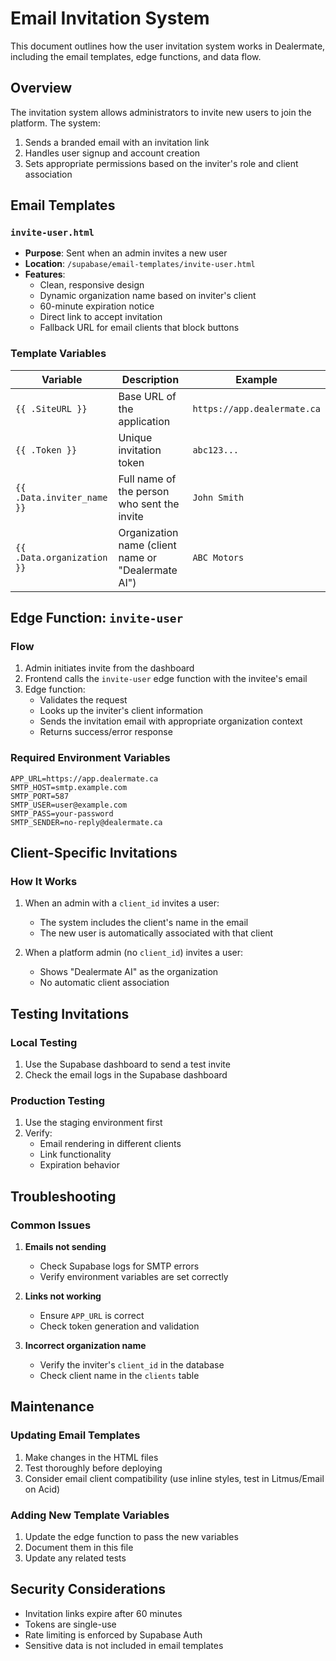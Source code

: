 # Email Invitation System

This document outlines how the user invitation system works in Dealermate, including the email templates, edge functions, and data flow.

## Overview

The invitation system allows administrators to invite new users to join the platform. The system:
1. Sends a branded email with an invitation link
2. Handles user signup and account creation
3. Sets appropriate permissions based on the inviter's role and client association

## Email Templates

### `invite-user.html`
- **Purpose**: Sent when an admin invites a new user
- **Location**: `/supabase/email-templates/invite-user.html`
- **Features**:
  - Clean, responsive design
  - Dynamic organization name based on inviter's client
  - 60-minute expiration notice
  - Direct link to accept invitation
  - Fallback URL for email clients that block buttons

### Template Variables

| Variable | Description | Example |
|----------|-------------|---------|
| `{{ .SiteURL }}` | Base URL of the application | `https://app.dealermate.ca` |
| `{{ .Token }}` | Unique invitation token | `abc123...` |
| `{{ .Data.inviter_name }}` | Full name of the person who sent the invite | `John Smith` |
| `{{ .Data.organization }}` | Organization name (client name or "Dealermate AI") | `ABC Motors` |

## Edge Function: `invite-user`

### Flow
1. Admin initiates invite from the dashboard
2. Frontend calls the `invite-user` edge function with the invitee's email
3. Edge function:
   - Validates the request
   - Looks up the inviter's client information
   - Sends the invitation email with appropriate organization context
   - Returns success/error response

### Required Environment Variables
```env
APP_URL=https://app.dealermate.ca
SMTP_HOST=smtp.example.com
SMTP_PORT=587
SMTP_USER=user@example.com
SMTP_PASS=your-password
SMTP_SENDER=no-reply@dealermate.ca
```

## Client-Specific Invitations

### How It Works
1. When an admin with a `client_id` invites a user:
   - The system includes the client's name in the email
   - The new user is automatically associated with that client

2. When a platform admin (no `client_id`) invites a user:
   - Shows "Dealermate AI" as the organization
   - No automatic client association

## Testing Invitations

### Local Testing
1. Use the Supabase dashboard to send a test invite
2. Check the email logs in the Supabase dashboard

### Production Testing
1. Use the staging environment first
2. Verify:
   - Email rendering in different clients
   - Link functionality
   - Expiration behavior

## Troubleshooting

### Common Issues
1. **Emails not sending**
   - Check Supabase logs for SMTP errors
   - Verify environment variables are set correctly

2. **Links not working**
   - Ensure `APP_URL` is correct
   - Check token generation and validation

3. **Incorrect organization name**
   - Verify the inviter's `client_id` in the database
   - Check client name in the `clients` table

## Maintenance

### Updating Email Templates
1. Make changes in the HTML files
2. Test thoroughly before deploying
3. Consider email client compatibility (use inline styles, test in Litmus/Email on Acid)

### Adding New Template Variables
1. Update the edge function to pass the new variables
2. Document them in this file
3. Update any related tests

## Security Considerations

- Invitation links expire after 60 minutes
- Tokens are single-use
- Rate limiting is enforced by Supabase Auth
- Sensitive data is not included in email templates
